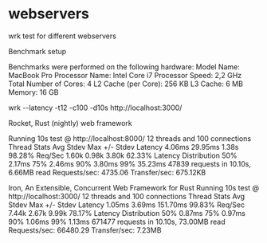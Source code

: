 # webservers
wrk test for different webservers


Benchmark setup

Benchmarks were performed on the following hardware:
  Model Name:	MacBook Pro
  Processor Name:	Intel Core i7
  Processor Speed:	2,2 GHz
  Total Number of Cores:	4
  L2 Cache (per Core):	256 KB
  L3 Cache:	6 MB
  Memory:	16 GB

wrk --latency -t12 -c100 -d10s http://localhost:3000/

Rocket, Rust (nightly) web framework

Running 10s test @ http://localhost:8000/
  12 threads and 100 connections
  Thread Stats   Avg      Stdev     Max   +/- Stdev
    Latency     4.06ms   29.95ms   1.38s    98.28%
    Req/Sec     1.60k     0.98k    3.80k    62.33%
  Latency Distribution
     50%    2.17ms
     75%    2.46ms
     90%    3.80ms
     99%   35.23ms
  47839 requests in 10.10s, 6.66MB read
Requests/sec:   4735.06
Transfer/sec:    675.12KB

Iron, An Extensible, Concurrent Web Framework for Rust
Running 10s test @ http://localhost:3000/
  12 threads and 100 connections
  Thread Stats   Avg      Stdev     Max   +/- Stdev
    Latency     1.05ms    3.69ms 151.70ms   99.83%
    Req/Sec     7.44k     2.67k    9.99k    78.17%
  Latency Distribution
     50%    0.87ms
     75%    0.97ms
     90%    1.06ms
     99%    1.13ms
  671477 requests in 10.10s, 73.00MB read
Requests/sec:  66480.29
Transfer/sec:      7.23MB
